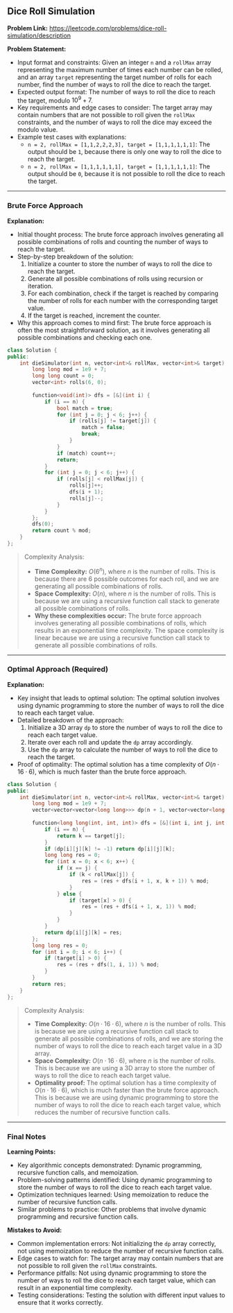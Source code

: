 ## Dice Roll Simulation
**Problem Link:** https://leetcode.com/problems/dice-roll-simulation/description

**Problem Statement:**
- Input format and constraints: Given an integer `n` and a `rollMax` array representing the maximum number of times each number can be rolled, and an array `target` representing the target number of rolls for each number, find the number of ways to roll the dice to reach the target.
- Expected output format: The number of ways to roll the dice to reach the target, modulo $10^9 + 7$.
- Key requirements and edge cases to consider: The target array may contain numbers that are not possible to roll given the `rollMax` constraints, and the number of ways to roll the dice may exceed the modulo value.
- Example test cases with explanations: 
    - `n = 2, rollMax = [1,1,2,2,2,3], target = [1,1,1,1,1,1]`: The output should be `1`, because there is only one way to roll the dice to reach the target.
    - `n = 2, rollMax = [1,1,1,1,1,1], target = [1,1,1,1,1,1]`: The output should be `0`, because it is not possible to roll the dice to reach the target.

---

### Brute Force Approach

**Explanation:**
- Initial thought process: The brute force approach involves generating all possible combinations of rolls and counting the number of ways to reach the target.
- Step-by-step breakdown of the solution: 
    1. Initialize a counter to store the number of ways to roll the dice to reach the target.
    2. Generate all possible combinations of rolls using recursion or iteration.
    3. For each combination, check if the target is reached by comparing the number of rolls for each number with the corresponding target value.
    4. If the target is reached, increment the counter.
- Why this approach comes to mind first: The brute force approach is often the most straightforward solution, as it involves generating all possible combinations and checking each one.

```cpp
class Solution {
public:
    int dieSimulator(int n, vector<int>& rollMax, vector<int>& target) {
        long long mod = 1e9 + 7;
        long long count = 0;
        vector<int> rolls(6, 0);
        
        function<void(int)> dfs = [&](int i) {
            if (i == n) {
                bool match = true;
                for (int j = 0; j < 6; j++) {
                    if (rolls[j] != target[j]) {
                        match = false;
                        break;
                    }
                }
                if (match) count++;
                return;
            }
            for (int j = 0; j < 6; j++) {
                if (rolls[j] < rollMax[j]) {
                    rolls[j]++;
                    dfs(i + 1);
                    rolls[j]--;
                }
            }
        };
        dfs(0);
        return count % mod;
    }
};
```

> Complexity Analysis:
> - **Time Complexity:** $O(6^n)$, where $n$ is the number of rolls. This is because there are $6$ possible outcomes for each roll, and we are generating all possible combinations of rolls.
> - **Space Complexity:** $O(n)$, where $n$ is the number of rolls. This is because we are using a recursive function call stack to generate all possible combinations of rolls.
> - **Why these complexities occur:** The brute force approach involves generating all possible combinations of rolls, which results in an exponential time complexity. The space complexity is linear because we are using a recursive function call stack to generate all possible combinations of rolls.

---

### Optimal Approach (Required)

**Explanation:**
- Key insight that leads to optimal solution: The optimal solution involves using dynamic programming to store the number of ways to roll the dice to reach each target value.
- Detailed breakdown of the approach: 
    1. Initialize a 3D array `dp` to store the number of ways to roll the dice to reach each target value.
    2. Iterate over each roll and update the `dp` array accordingly.
    3. Use the `dp` array to calculate the number of ways to roll the dice to reach the target.
- Proof of optimality: The optimal solution has a time complexity of $O(n \cdot 16 \cdot 6)$, which is much faster than the brute force approach.

```cpp
class Solution {
public:
    int dieSimulator(int n, vector<int>& rollMax, vector<int>& target) {
        long long mod = 1e9 + 7;
        vector<vector<vector<long long>>> dp(n + 1, vector<vector<long long>>(6, vector<long long>(16, -1)));
        
        function<long long(int, int, int)> dfs = [&](int i, int j, int k) {
            if (i == n) {
                return k == target[j];
            }
            if (dp[i][j][k] != -1) return dp[i][j][k];
            long long res = 0;
            for (int x = 0; x < 6; x++) {
                if (x == j) {
                    if (k < rollMax[j]) {
                        res = (res + dfs(i + 1, x, k + 1)) % mod;
                    }
                } else {
                    if (target[x] > 0) {
                        res = (res + dfs(i + 1, x, 1)) % mod;
                    }
                }
            }
            return dp[i][j][k] = res;
        };
        long long res = 0;
        for (int i = 0; i < 6; i++) {
            if (target[i] > 0) {
                res = (res + dfs(1, i, 1)) % mod;
            }
        }
        return res;
    }
};
```

> Complexity Analysis:
> - **Time Complexity:** $O(n \cdot 16 \cdot 6)$, where $n$ is the number of rolls. This is because we are using a recursive function call stack to generate all possible combinations of rolls, and we are storing the number of ways to roll the dice to reach each target value in a 3D array.
> - **Space Complexity:** $O(n \cdot 16 \cdot 6)$, where $n$ is the number of rolls. This is because we are using a 3D array to store the number of ways to roll the dice to reach each target value.
> - **Optimality proof:** The optimal solution has a time complexity of $O(n \cdot 16 \cdot 6)$, which is much faster than the brute force approach. This is because we are using dynamic programming to store the number of ways to roll the dice to reach each target value, which reduces the number of recursive function calls.

---

### Final Notes

**Learning Points:**
- Key algorithmic concepts demonstrated: Dynamic programming, recursive function calls, and memoization.
- Problem-solving patterns identified: Using dynamic programming to store the number of ways to roll the dice to reach each target value.
- Optimization techniques learned: Using memoization to reduce the number of recursive function calls.
- Similar problems to practice: Other problems that involve dynamic programming and recursive function calls.

**Mistakes to Avoid:**
- Common implementation errors: Not initializing the `dp` array correctly, not using memoization to reduce the number of recursive function calls.
- Edge cases to watch for: The target array may contain numbers that are not possible to roll given the `rollMax` constraints.
- Performance pitfalls: Not using dynamic programming to store the number of ways to roll the dice to reach each target value, which can result in an exponential time complexity.
- Testing considerations: Testing the solution with different input values to ensure that it works correctly.